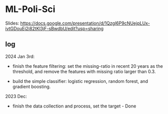 # ML-Poli-Sci


Slides: https://docs.google.com/presentation/d/1Qzgl6P9cNUejpLUx-ivtGDouEj2i82tKl3jF-sBwdbU/edit?usp=sharing

## log

2024 Jan 3rd: 

- finish the feature filtering: set the missing-ratio  in recent 20 years as the threshold, and remove the features with missing ratio larger than 0.3.

- build the simple classifier: logistic regression, random forest, and gradient boosting.

2023 Dec: 

- finish the data collection and process, set the target - Done

